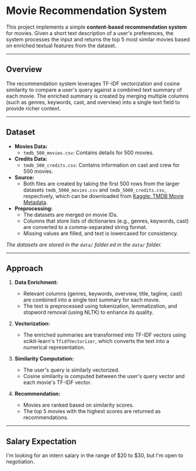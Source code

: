 # Movie Recommendation System

This project implements a simple **content-based recommendation system** for movies. Given a short text description of a user's preferences, the system processes the input and returns the top 5 most similar movies based on enriched textual features from the dataset.

---

## Overview

The recommendation system leverages TF-IDF vectorization and cosine similarity to compare a user's query against a combined text summary of each movie. The enriched summary is created by merging multiple columns (such as genres, keywords, cast, and overview) into a single text field to provide richer context.

---

## Dataset

- **Movies Data:**  
  - `tmdb_500_movies.csv`: Contains details for 500 movies.
- **Credits Data:**  
  - `tmdb_500_credits.csv`: Contains information on cast and crew for 500 movies.
- **Source:**  
  - Both files are created by taking the first 500 rows from the larger datasets `tmdb_5000_movies.csv` and `tmdb_5000_credits.csv`, respectively, which can be downloaded from [Kaggle: TMDB Movie Metadata](https://www.kaggle.com/datasets/tmdb/tmdb-movie-metadata?select=tmdb_5000_movies.csv).
- **Preprocessing:**  
  - The datasets are merged on movie IDs.
  - Columns that store lists of dictionaries (e.g., genres, keywords, cast) are converted to a comma-separated string format.
  - Missing values are filled, and text is lowercased for consistency.

*The datasets are stored in the `data/` folder.ed in the `data/` folder.*

---

## Approach

1. **Data Enrichment:**  
   - Relevant columns (genres, keywords, overview, title, tagline, cast) are combined into a single text summary for each movie.
   - The text is preprocessed using tokenization, lemmatization, and stopword removal (using NLTK) to enhance its quality.

2. **Vectorization:**  
   - The enriched summaries are transformed into TF-IDF vectors using scikit-learn's `TfidfVectorizer`, which converts the text into a numerical representation.

3. **Similarity Computation:**  
   - The user's query is similarly vectorized.
   - Cosine similarity is computed between the user's query vector and each movie's TF-IDF vector.

4. **Recommendation:**  
   - Movies are ranked based on similarity scores.
   - The top 5 movies with the highest scores are returned as recommendations.
  
---

## Salary Expectation

I'm looking for an intern salary in the range of $20 to $30, but I'm open to negotiation.
